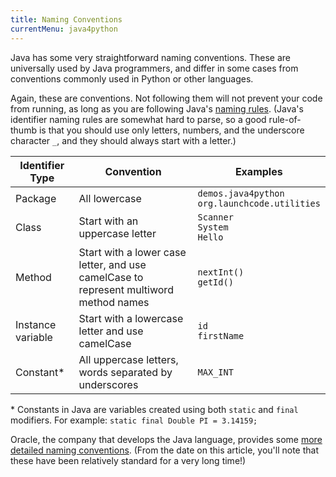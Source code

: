 ```yaml
---
title: Naming Conventions
currentMenu: java4python
---
```


Java has some very straightforward naming conventions. These are universally used by Java programmers, and differ in some cases from conventions commonly used in Python or other languages.

Again, these are conventions. Not following them will not prevent your code from running, as long as you are following Java's [naming rules](http://docs.oracle.com/javase/specs/jls/se8/html/jls-3.html#jls-3.8). (Java's identifier naming rules are somewhat hard to parse, so a good rule-of-thumb is that you should use only letters, numbers, and the underscore character `_`, and they should always start with a letter.)

Identifier Type | Convention | Examples
|---------------|------------|----------|
Package | All lowercase | `demos.java4python` <br> `org.launchcode.utilities`
Class | Start with an uppercase letter | `Scanner` <br> `System` <br> `Hello`
Method | Start with a lower case letter, and use camelCase to represent multiword method names | `nextInt()` <br> `getId()`
Instance variable | Start with a lowercase letter and use camelCase | `id` <br> `firstName`
Constant* | All uppercase letters, words separated by underscores | `MAX_INT`

\* Constants in Java are variables created using both `static` and `final` modifiers. For example: `static final Double PI = 3.14159;`

Oracle, the company that develops the Java language, provides some [more detailed naming conventions](http://www.oracle.com/technetwork/java/codeconventions-135099.html). (From the date on this article, you'll note that these have been relatively standard for a very long time!)

